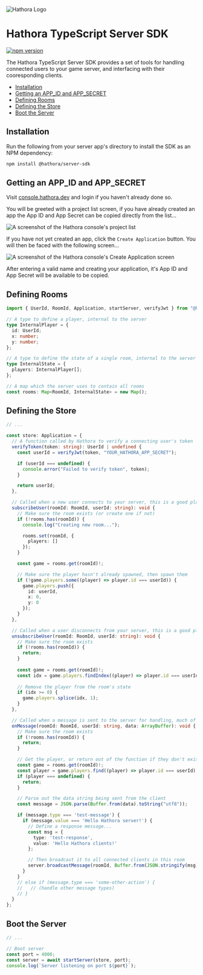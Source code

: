 ![Hathora Logo](https://user-images.githubusercontent.com/7004280/223056895-c16419d2-2b91-4013-82f0-7616c84d31b7.svg)

# Hathora TypeScript Server SDK

<a href="https://www.npmjs.com/package/@hathora/client-sdk"><img src="https://badge.fury.io/js/@hathora%2Fserver-sdk.svg" alt="npm version"></a>

The Hathora TypeScript Server SDK provides a set of tools for handling connected users to your game server, and interfacing with their cooresponding clients.

- [Installation](#installation)
- [Getting an APP_ID and APP_SECRET](#getting-an-app_id-and-app_secret)
- [Defining Rooms](#defining-rooms)
- [Defining the Store](#defining-the-store)
- [Boot the Server](#boot-the-server)

## Installation

Run the following from your server app's directory to install the SDK as an NPM dependency:

```bash
npm install @hathora/server-sdk
```

## Getting an APP_ID and APP_SECRET

Visit [console.hathora.dev](https://console.hathora.dev/) and login if you haven't already done so.

You will be greeted with a project list screen, if you have already created an app the App ID and App Secret can be copied directly from the list...

![A screenshot of the Hathora console's project list](https://user-images.githubusercontent.com/7004280/223693106-b7660e2c-20bd-478d-9c68-a23440568526.png)

If you have not yet created an app, click the `Create Application` button. You will then be faced with the following screen...

![A screenshot of the Hathora console's Create Application screen](https://user-images.githubusercontent.com/7004280/223693567-9c24509f-c608-4525-be3d-4254c8e1b6d8.png)

After entering a valid name and creating your application, it's App ID and App Secret will be available to be copied.

## Defining Rooms

```ts
import { UserId, RoomId, Application, startServer, verifyJwt } from "@hathora/server-sdk";

// A type to define a player, internal to the server
type InternalPlayer = {
  id: UserId;
  x: number;
  y: number;
};

// A type to define the state of a single room, internal to the server
type InternalState = {
  players: InternalPlayer[];
};

// A map which the server uses to contain all rooms
const rooms: Map<RoomId, InternalState> = new Map();
```

## Defining the Store

```ts
// ...

const store: Application = {
  // A function called by Hathora to verify a connecting user's token
  verifyToken(token: string): UserId | undefined {
    const userId = verifyJwt(token, "YOUR_HATHORA_APP_SECRET");

    if (userId === undefined) {
      console.error("Failed to verify token", token);
    }

    return userId;
  },

  // Called when a new user connects to your server, this is a good place to init rooms and spawn players
  subscribeUser(roomId: RoomId, userId: string): void {
    // Make sure the room exists (or create one if not)
    if (!rooms.has(roomId)) {
      console.log("Creating new room...");

      rooms.set(roomId, {
        players: []
      });
    }

    const game = rooms.get(roomId)!;

    // Make sure the player hasn't already spawned, then spawn them
    if (!game.players.some((player) => player.id === userId)) {
      game.players.push({
        id: userId,
        x: 0,
        y: 0
      });
    }
  },

  // Called when a user disconnects from your server, this is a good place to cleanup data for that player
  unsubscribeUser(roomId: RoomId, userId: string): void {
    // Make sure the room exists
    if (!rooms.has(roomId)) {
      return;
    }
    
    const game = rooms.get(roomId)!;
    const idx = game.players.findIndex((player) => player.id === userId);
    
    // Remove the player from the room's state
    if (idx >= 0) {
      game.players.splice(idx, 1);
    }
  },

  // Called when a message is sent to the server for handling, much of your core logic will live here
  onMessage(roomId: RoomId, userId: string, data: ArrayBuffer): void {
    // Make sure the room exists
    if (!rooms.has(roomId)) {
      return;
    }

    // Get the player, or return out of the function if they don't exist
    const game = rooms.get(roomId)!;
    const player = game.players.find((player) => player.id === userId);
    if (player === undefined) {
      return;
    }

    // Parse out the data string being sent from the client
    const message = JSON.parse(Buffer.from(data).toString("utf8"));

    if (message.type === 'test-message') {
      if (message.value === 'Hello Hathora server!') {
        // Define a response message...
        const msg = {
          type: 'test-response',
          value: 'Hello Hathora clients!'
        };

        // Then broadcast it to all connected clients in this room
        server.broadcastMessage(roomId, Buffer.from(JSON.stringify(msg), "utf8"));
      }
    }
    // else if (message.type === 'some-other-action') {
    //   // (handle other message types)
    // }
  }
};
```

## Boot the Server

```ts
// ...

// Boot server
const port = 4000;
const server = await startServer(store, port);
console.log(`Server listening on port ${port}`);
```